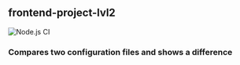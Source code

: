 ## frontend-project-lvl2

![Node.js CI](https://github.com/EvaOrdo/frontend-project-lvl2/workflows/Node.js%20CI/badge.svg?branch=master)

### Compares two configuration files and shows a difference
